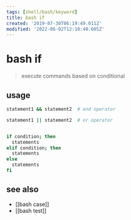 ```yaml
---
tags: [shell/bash/keyword]
title: bash if
created: '2019-07-30T06:19:49.011Z'
modified: '2022-06-02T12:10:40.605Z'
---
```


# bash if

> execute commands based on conditional

## usage

```sh
statement1 && statement2  # and operator

statement1 || statement2  # or operator


if condition; then
  statements
elif condition; then 
  statements
else
  statements
fi
```

## see also

- [[bash case]]
- [[bash test]]
